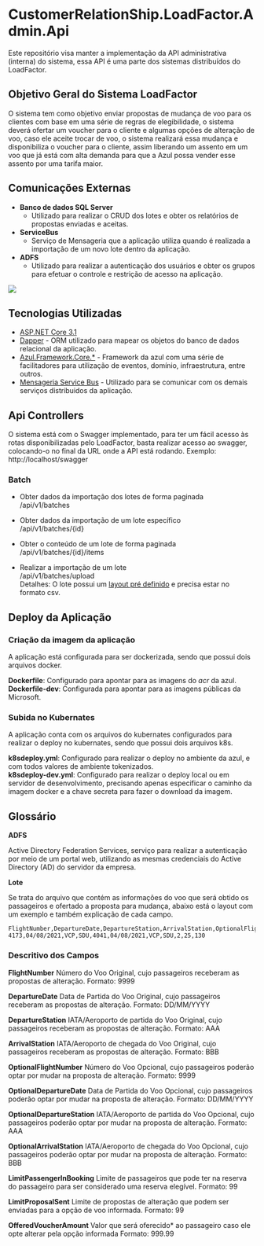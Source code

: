 # CustomerRelationShip.LoadFactor.Admin.Api
Este repositório visa manter a implementação da API administrativa (interna) do sistema, essa API é uma parte dos sistemas distribuídos do LoadFactor.

## Objetivo Geral do Sistema LoadFactor 
O sistema tem como objetivo enviar propostas de mudança de voo para os clientes com base em uma série de regras de elegibilidade, o sistema deverá ofertar um voucher para o cliente e algumas opções de alteração de voo, caso ele aceite trocar de voo, o sistema realizará essa mudança e disponibiliza o voucher para o cliente, assim liberando um assento em um voo que já está com alta demanda para que a Azul possa vender esse assento por uma tarifa maior.

## Comunicações Externas 

- **Banco de dados SQL Server**
    - Utilizado para realizar o CRUD dos lotes e obter os relatórios de propostas enviadas e aceitas.
- **ServiceBus**
    - Serviço de Mensageria que a aplicação utiliza quando é realizada a importação de um novo lote dentro da aplicação.
- **ADFS**
    - Utilizado para realizar a autenticação dos usuários e obter os grupos para efetuar o controle e restrição de acesso na aplicação.

![](docs/diagrams/LoadFactor_v1.0_Admin.Api.jpg)

## Tecnologias Utilizadas

- [ASP.NET Core 3.1](https://github.com/aspnet/Home)
- [Dapper](https://dapper-tutorial.net/dapper) - ORM utilizado para mapear os objetos do banco de dados relacional da aplicação.
- [Azul.Framework.Core.*](https://dev.azure.com/azuldevops/ALM/_wiki/wikis/ALM.wiki?pagePath=%2FHome%2FArquitetura%2FAzul.Framework) - Framework da azul com uma série de facilitadores para utilização de eventos, domínio, infraestrutura, entre outros.
- [Mensageria Service Bus](https://docs.microsoft.com/en-us/azure/service-bus-messaging/service-bus-messaging-overview) - Utilizado para se comunicar com os demais serviços distribuidos da aplicação.

## Api Controllers

O sistema está com o Swagger implementado, para ter um fácil acesso às rotas disponibilizadas pelo LoadFactor, basta realizar acesso ao swagger, colocando-o no final da URL onde a API está rodando.
Exemplo: http://localhost/swagger

### Batch

- Obter dados da importação dos lotes de forma paginada  
 /api/v1/batches

- Obter dados da importação de um lote específico  
/api/v1/batches/{id}

- Obter o conteúdo de um lote de forma paginada  
/api/v1/batches/{id}/items

- Realizar a importação de um lote  
/api/v1/batches/upload  
Detalhes: O lote possui um [layout pré definido](#descritivo-dos-campos) e precisa estar no formato csv.  

## Deploy da Aplicação

### Criação da imagem da aplicação  

A aplicação está configurada para ser dockerizada, sendo que possui dois arquivos docker.  

**Dockerfile**: Configurado para apontar para as imagens do *acr* da azul.  
**Dockerfile-dev**: Configurada para apontar para as imagens públicas da Microsoft.

### Subida no Kubernates

A aplicação conta com os arquivos do kubernates configurados para realizar o deploy no kubernates, sendo que possui dois arquivos k8s.

**k8sdeploy.yml**: Configurado para realizar o deploy no ambiente da azul, e com todos valores de ambiente tokenizados.  
**k8sdeploy-dev.yml**: Configurado para realizar o deploy local ou em servidor de desenvolvimento, precisando apenas especificar o caminho da imagem docker e a chave secreta para fazer o download da imagem.

## Glossário

**ADFS**  

Active Directory Federation Services, serviço para realizar a autenticação por meio de um portal web, utilizando as mesmas credenciais do Active Directory (AD) do servidor da empresa.

**Lote**  

Se trata do arquivo que contém as informações do voo que será obtido os passageiros e ofertado a proposta para mudança, abaixo está o layout com um exemplo e também explicação de cada campo. 

```csv
FlightNumber,DepartureDate,DepartureStation,ArrivalStation,OptionalFlightNumber,OptionalDepartureDate,OptionalDepartureStation,OptionalArrivalStation,LimitPassengerInBooking,LimitProposalSent,OfferedVoucherAmount
4173,04/08/2021,VCP,SDU,4041,04/08/2021,VCP,SDU,2,25,130
```  

### Descritivo dos Campos  
  
__FlightNumber__
Número do Voo Original, cujo passageiros receberam as propostas de alteração. Formato: 9999

__DepartureDate__
Data de Partida do Voo Original, cujo passageiros receberam as propostas de alteração. Formato: DD/MM/YYYY

__DepartureStation__
IATA/Aeroporto de partida do Voo Original, cujo passageiros receberam as propostas de alteração. Formato: AAA

__ArrivalStation__
IATA/Aeroporto de chegada do Voo Original, cujo passageiros receberam as propostas de alteração. Formato: BBB

__OptionalFlightNumber__
Número do Voo Opcional, cujo passageiros poderão optar por mudar na proposta de alteração. Formato: 9999

__OptionalDepartureDate__
Data de Partida do Voo Opcional, cujo passageiros poderão optar por mudar na proposta de alteração. Formato: DD/MM/YYYY

__OptionalDepartureStation__
IATA/Aeroporto de partida do Voo Opcional, cujo passageiros poderão optar por mudar na proposta de alteração. Formato: AAA

__OptionalArrivalStation__
IATA/Aeroporto de chegada do Voo Opcional, cujo passageiros poderão optar por mudar na proposta de alteração. Formato: BBB

__LimitPassengerInBooking__
Limite de passageiros que pode ter na reserva do passageiro para ser considerado uma reserva elegível. Formato: 99

__LimitProposalSent__
Limite de propostas de alteração que podem ser enviadas para a opção de voo informada. Formato: 99

__OfferedVoucherAmount__
Valor que será oferecido* ao passageiro caso ele opte alterar pela opção informada
Formato: 999.99 
